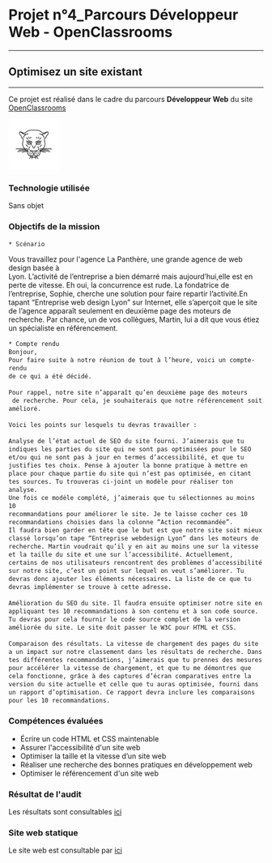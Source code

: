 # Projet n°4_Parcours Développeur Web - OpenClassrooms
------

## Optimisez un site existant
------
Ce projet est réalisé dans le cadre du parcours **Développeur Web** du site [OpenClassrooms](https://openclassrooms.com/fr/paths/556/projects/638/assignment "OpenClassrooms")

![Logo Agence La Panthere](img/logo1.webp)

### Technologie utilisée
Sans objet

### Objectifs de la mission
    * Scénario

Vous travaillez pour l'agence La Panthère, une grande agence de web design basée à  
 Lyon. L’activité de l’entreprise a bien démarré mais aujourd’hui,elle est en  
perte   de vitesse. Eh oui, la concurrence est rude. La fondatrice de  l’entreprise, Sophie, cherche une solution pour faire repartir l’activité.En tapant “Entreprise web design Lyon” sur Internet, elle s’aperçoit que le site de l’agence apparaît seulement en deuxième page des moteurs de recherche. Par chance, un de vos collègues, Martin, lui a dit que vous étiez un spécialiste en référencement.  


    * Compte rendu
    Bonjour,
    Pour faire suite à notre réunion de tout à l’heure, voici un compte-rendu   
    de ce qui a été décidé.

    Pour rappel, notre site n’apparaît qu’en deuxième page des moteurs  
     de recherche. Pour cela, je souhaiterais que notre référencement soit amélioré.

    Voici les points sur lesquels tu devras travailler :  
    
    Analyse de l’état actuel de SEO du site fourni. J’aimerais que tu  
    indiques les parties du site qui ne sont pas optimisées pour le SEO   
    et/ou qui ne sont pas à jour en termes d’accessibilité, et que tu  
    justifies tes choix. Pense à ajouter la bonne pratique à mettre en  
    place pour chaque partie du site qui n’est pas optimisée, en citant  
    tes sources. Tu trouveras ci-joint un modèle pour réaliser ton analyse.  
    Une fois ce modèle complété, j’aimerais que tu sélectionnes au moins 10  
    recommandations pour améliorer le site. Je te laisse cocher ces 10  
    recommandations choisies dans la colonne “Action recommandée”.
    Il faudra bien garder en tête que le but est que notre site soit mieux classé lorsqu’on tape “Entreprise webdesign Lyon” dans les moteurs de recherche. Martin voudrait qu’il y en ait au moins une sur la vitesse et la taille du site et une sur l’accessibilité. Actuellement, certains de nos utilisateurs rencontrent des problèmes d’accessibilité sur notre site, c’est un point sur lequel on veut s’améliorer. Tu devras donc ajouter les éléments nécessaires. La liste de ce que tu devras implémenter se trouve à cette adresse.  

    Amélioration du SEO du site. Il faudra ensuite optimiser notre site en appliquant tes 10 recommandations à son contenu et à son code source. Tu devras pour cela fournir le code source complet de la version améliorée du site. Le site doit passer le W3C pour HTML et CSS.  
     
    Comparaison des résultats. La vitesse de chargement des pages du site a un impact sur notre classement dans les résultats de recherche. Dans tes différentes recommandations, j’aimerais que tu prennes des mesures pour accélérer la vitesse de chargement, et que tu me démontres que cela fonctionne, grâce à des captures d’écran comparatives entre la version du site actuelle et celle que tu auras optimisée, fourni dans un rapport d’optimisation. Ce rapport devra inclure les comparaisons pour les 10 recommandations.

### Compétences évaluées
 * Écrire un code HTML et CSS maintenable
 * Assurer l'accessibilité d'un site web
 * Optimiser la taille et la vitesse d’un site web
 * Réaliser une recherche des bonnes pratiques en développement web
 * Optimiser le référencement d'un site web

### Résultat de l'audit
Les résultats sont consultables [ici](docs)

### Site web statique
Le site web est consultable  par [ici](https://simaokane.github.io/projet4_agence_la_panthere/)






